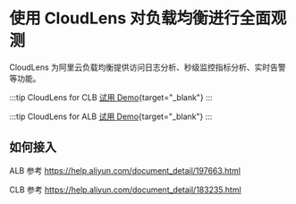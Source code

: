 # 使用 CloudLens 对负载均衡进行全面观测

CloudLens 为阿里云负载均衡提供访问日志分析、秒级监控指标分析、实时告警等功能。

:::tip CloudLens for CLB
[试用 Demo](/playground/demo.html?dest=/lognext/app/lens/clb){target="\_blank"}
:::

:::tip CloudLens for ALB
[试用 Demo](/playground/demo.html?dest=/lognext/app/lens/alb){target="\_blank"}
:::

## 如何接入

ALB 参考 https://help.aliyun.com/document_detail/197663.html

CLB 参考 https://help.aliyun.com/document_detail/183235.html
